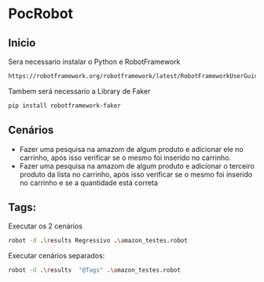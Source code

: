 # PocRobot

## Inicio

Sera necessario instalar o Python e RobotFramework
```sh
https://robotframework.org/robotframework/latest/RobotFrameworkUserGuide.html#installation-instructions
```
Tambem será necessario a Library de Faker
```sh
pip install robotframework-faker
```

## Cenários

- Fazer uma pesquisa na amazom de algum produto e adicionar ele no carrinho, após isso verificar se o mesmo foi inserido no carrinho.
- Fazer uma pesquisa na amazom de algum produto e adicionar o terceiro produto da lista no carrinho, após isso verificar se o mesmo foi inserido no carrinho e se a quantidade está correta

## Tags: 

Executar os 2 cenários
```sh
robot -d .\results Regressivo .\amazon_testes.robot  
```

Executar cenários separados:

```sh
robot -d .\results  "@Tags" .\amazon_testes.robot
```
